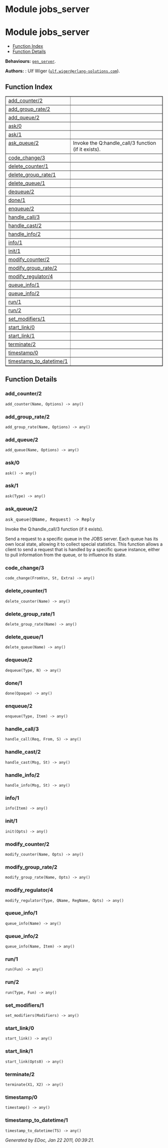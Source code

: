 Module jobs_server
==================


<h1>Module jobs_server</h1>

* [Function Index](#index)
* [Function Details](#functions)






__Behaviours:__ [`gen_server`](gen_server.md).

__Authors:__ : Ulf Wiger ([`ulf.wiger@erlang-solutions.com`](mailto:ulf.wiger@erlang-solutions.com)).

<h2><a name="index">Function Index</a></h2>



<table width="100%" border="1" cellspacing="0" cellpadding="2" summary="function index"><tr><td valign="top"><a href="#add_counter-2">add_counter/2</a></td><td></td></tr><tr><td valign="top"><a href="#add_group_rate-2">add_group_rate/2</a></td><td></td></tr><tr><td valign="top"><a href="#add_queue-2">add_queue/2</a></td><td></td></tr><tr><td valign="top"><a href="#ask-0">ask/0</a></td><td></td></tr><tr><td valign="top"><a href="#ask-1">ask/1</a></td><td></td></tr><tr><td valign="top"><a href="#ask_queue-2">ask_queue/2</a></td><td>Invoke the Q:handle_call/3 function (if it exists).</td></tr><tr><td valign="top"><a href="#code_change-3">code_change/3</a></td><td></td></tr><tr><td valign="top"><a href="#delete_counter-1">delete_counter/1</a></td><td></td></tr><tr><td valign="top"><a href="#delete_group_rate-1">delete_group_rate/1</a></td><td></td></tr><tr><td valign="top"><a href="#delete_queue-1">delete_queue/1</a></td><td></td></tr><tr><td valign="top"><a href="#dequeue-2">dequeue/2</a></td><td></td></tr><tr><td valign="top"><a href="#done-1">done/1</a></td><td></td></tr><tr><td valign="top"><a href="#enqueue-2">enqueue/2</a></td><td></td></tr><tr><td valign="top"><a href="#handle_call-3">handle_call/3</a></td><td></td></tr><tr><td valign="top"><a href="#handle_cast-2">handle_cast/2</a></td><td></td></tr><tr><td valign="top"><a href="#handle_info-2">handle_info/2</a></td><td></td></tr><tr><td valign="top"><a href="#info-1">info/1</a></td><td></td></tr><tr><td valign="top"><a href="#init-1">init/1</a></td><td></td></tr><tr><td valign="top"><a href="#modify_counter-2">modify_counter/2</a></td><td></td></tr><tr><td valign="top"><a href="#modify_group_rate-2">modify_group_rate/2</a></td><td></td></tr><tr><td valign="top"><a href="#modify_regulator-4">modify_regulator/4</a></td><td></td></tr><tr><td valign="top"><a href="#queue_info-1">queue_info/1</a></td><td></td></tr><tr><td valign="top"><a href="#queue_info-2">queue_info/2</a></td><td></td></tr><tr><td valign="top"><a href="#run-1">run/1</a></td><td></td></tr><tr><td valign="top"><a href="#run-2">run/2</a></td><td></td></tr><tr><td valign="top"><a href="#set_modifiers-1">set_modifiers/1</a></td><td></td></tr><tr><td valign="top"><a href="#start_link-0">start_link/0</a></td><td></td></tr><tr><td valign="top"><a href="#start_link-1">start_link/1</a></td><td></td></tr><tr><td valign="top"><a href="#terminate-2">terminate/2</a></td><td></td></tr><tr><td valign="top"><a href="#timestamp-0">timestamp/0</a></td><td></td></tr><tr><td valign="top"><a href="#timestamp_to_datetime-1">timestamp_to_datetime/1</a></td><td></td></tr></table>


<a name="functions"></a>


<h2>Function Details</h2>


<a name="add_counter-2"></a>


<h3>add_counter/2</h3>





`add_counter(Name, Options) -> any()`


<a name="add_group_rate-2"></a>


<h3>add_group_rate/2</h3>





`add_group_rate(Name, Options) -> any()`


<a name="add_queue-2"></a>


<h3>add_queue/2</h3>





`add_queue(Name, Options) -> any()`


<a name="ask-0"></a>


<h3>ask/0</h3>





`ask() -> any()`


<a name="ask-1"></a>


<h3>ask/1</h3>





`ask(Type) -> any()`


<a name="ask_queue-2"></a>


<h3>ask_queue/2</h3>





<tt>ask_queue(QName, Request) -> Reply</tt>





Invoke the Q:handle_call/3 function (if it exists).

Send a request to a specific queue in the JOBS server.
Each queue has its own local state, allowing it to collect special statistics.
This function allows a client to send a request that is handled by a specific
queue instance, either to pull information from the queue, or to influence its
state.
<a name="code_change-3"></a>


<h3>code_change/3</h3>





`code_change(FromVsn, St, Extra) -> any()`


<a name="delete_counter-1"></a>


<h3>delete_counter/1</h3>





`delete_counter(Name) -> any()`


<a name="delete_group_rate-1"></a>


<h3>delete_group_rate/1</h3>





`delete_group_rate(Name) -> any()`


<a name="delete_queue-1"></a>


<h3>delete_queue/1</h3>





`delete_queue(Name) -> any()`


<a name="dequeue-2"></a>


<h3>dequeue/2</h3>





`dequeue(Type, N) -> any()`


<a name="done-1"></a>


<h3>done/1</h3>





`done(Opaque) -> any()`


<a name="enqueue-2"></a>


<h3>enqueue/2</h3>





`enqueue(Type, Item) -> any()`


<a name="handle_call-3"></a>


<h3>handle_call/3</h3>





`handle_call(Req, From, S) -> any()`


<a name="handle_cast-2"></a>


<h3>handle_cast/2</h3>





`handle_cast(Msg, St) -> any()`


<a name="handle_info-2"></a>


<h3>handle_info/2</h3>





`handle_info(Msg, St) -> any()`


<a name="info-1"></a>


<h3>info/1</h3>





`info(Item) -> any()`


<a name="init-1"></a>


<h3>init/1</h3>





`init(Opts) -> any()`


<a name="modify_counter-2"></a>


<h3>modify_counter/2</h3>





`modify_counter(Name, Opts) -> any()`


<a name="modify_group_rate-2"></a>


<h3>modify_group_rate/2</h3>





`modify_group_rate(Name, Opts) -> any()`


<a name="modify_regulator-4"></a>


<h3>modify_regulator/4</h3>





`modify_regulator(Type, QName, RegName, Opts) -> any()`


<a name="queue_info-1"></a>


<h3>queue_info/1</h3>





`queue_info(Name) -> any()`


<a name="queue_info-2"></a>


<h3>queue_info/2</h3>





`queue_info(Name, Item) -> any()`


<a name="run-1"></a>


<h3>run/1</h3>





`run(Fun) -> any()`


<a name="run-2"></a>


<h3>run/2</h3>





`run(Type, Fun) -> any()`


<a name="set_modifiers-1"></a>


<h3>set_modifiers/1</h3>





`set_modifiers(Modifiers) -> any()`


<a name="start_link-0"></a>


<h3>start_link/0</h3>





`start_link() -> any()`


<a name="start_link-1"></a>


<h3>start_link/1</h3>





`start_link(Opts0) -> any()`


<a name="terminate-2"></a>


<h3>terminate/2</h3>





`terminate(X1, X2) -> any()`


<a name="timestamp-0"></a>


<h3>timestamp/0</h3>





`timestamp() -> any()`


<a name="timestamp_to_datetime-1"></a>


<h3>timestamp_to_datetime/1</h3>





`timestamp_to_datetime(TS) -> any()`



_Generated by EDoc, Jan 22 2011, 00:39:21._